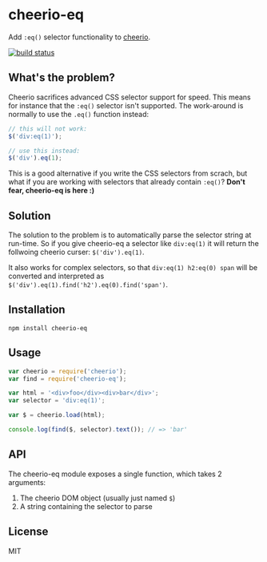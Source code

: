 # cheerio-eq

Add `:eq()` selector functionality to [cheerio](https://github.com/cheeriojs/cheerio).

[![build status](https://secure.travis-ci.org/watson/cheerio-eq.png)](http://travis-ci.org/watson/cheerio-eq)

## What's the problem?

Cheerio sacrifices advanced CSS selector support for speed. This means
for instance that the `:eq()` selector isn't supported. The work-around
is normally to use the `.eq()` function instead:

```js
// this will not work:
$('div:eq(1)');

// use this instead:
$('div').eq(1);
```

This is a good alternative if you write the CSS selectors from scrach,
but what if you are working with selectors that already contain `:eq()`?
**Don't fear, cheerio-eq is here :)**

## Solution

The solution to the problem is to automatically parse the selector
string at run-time. So if you give cheerio-eq a selector like
`div:eq(1)` it will return the follwoing cheerio curser:
`$('div').eq(1)`.

It also works for complex selectors, so that `div:eq(1) h2:eq(0) span`
will be converted and interpreted as
`$('div').eq(1).find('h2').eq(0).find('span')`.

## Installation

```
npm install cheerio-eq
```

## Usage

```js
var cheerio = require('cheerio');
var find = require('cheerio-eq');

var html = '<div>foo</div><div>bar</div>';
var selector = 'div:eq(1)';

var $ = cheerio.load(html);

console.log(find($, selector).text()); // => 'bar'
```

## API

The cheerio-eq module exposes a single function, which takes 2
arguments:

1. The cheerio DOM object (usually just named `$`)
1. A string containing the selector to parse

## License

MIT
